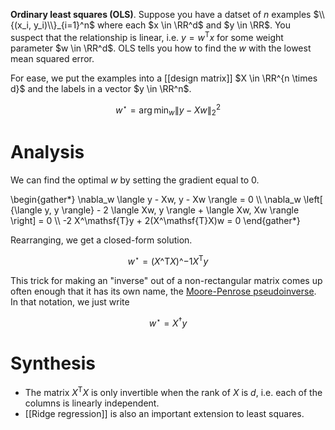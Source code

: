 **Ordinary least squares (OLS)**. Suppose you have a datset of $n$ examples $\\{(x_i, y_i)\\}_{i=1}^n$ where each $x \in \RR^d$ and $y \in \RR$. You suspect that the relationship is linear, i.e. $y = w^\mathsf{T}x$ for some weight parameter $w \in \RR^d$. OLS tells you how to find the $w$ with the lowest mean squared error.

For ease, we put the examples into a [[design matrix]] $X \in \RR^{n \times d}$ and the labels in a vector $y \in \RR^n$. 

$$
w^\star = \arg\min_w \lVert y - Xw \rVert^2_2
$$

# Analysis

We can find the optimal $w$ by setting the gradient equal to 0.

\begin{gather\*}
\nabla_w \langle y - Xw,  y - Xw \rangle = 0 \\\\
\nabla_w \left[ {\langle y, y \rangle} - 2 \langle Xw, y \rangle +  \langle Xw, Xw \rangle \right] = 0 \\\\
-2 X^\mathsf{T}y + 2(X^\mathsf{T}X)w = 0
\end{gather\*}

Rearranging, we get a closed-form solution.

$$
w^\star = (X\^\mathsf{T}X)\^{-1}X^\mathsf{T}y \tag{OLS Solution}
$$

This trick for making an "inverse" out of a non-rectangular matrix comes up often enough that it has its own name, the [Moore-Penrose pseudoinverse](https://www.wikiwand.com/en/Moore%E2%80%93Penrose_inverse). In that notation, we just write

$$
w^\star = X^\dagger y
$$

# Synthesis

- The matrix $X^\mathsf{T}X$ is only invertible when the rank of $X$ is $d$, i.e. each of the columns is linearly independent. 
- [[Ridge regression]] is also an important extension to least squares.